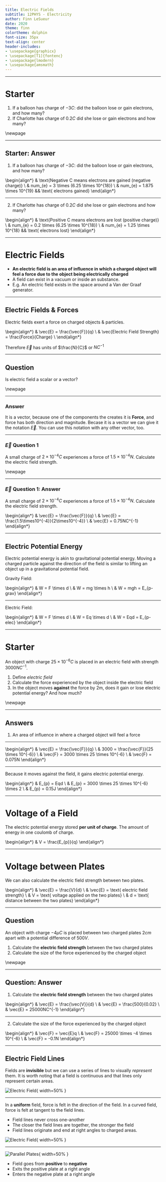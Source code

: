 ```yaml
---
title: Electric Fields
subtitle: 12PHYS - Electricity
author: Finn LeSueur
date: 2020
theme: finn
colortheme: dolphin
font-size: 35px
text-align: center
header-includes:
- \usepackage{graphicx}
- \usepackage[T1]{fontenc}
- \usepackage{lmodern}
- \usepackage{amsmath}
---
```


---

# Starter

1. If a balloon has charge of $-3C$: did the balloon lose or gain electrons, and how many?
2. If Charlotte has charge of $0.2C$ did she lose or gain electrons and how many?

\newpage

---

## Starter: Answer

1. If a balloon has charge of $-3C$: did the balloon lose or gain electrons, and how many?

\begin{align*}
    & \text{Negative C means electrons are gained (negative charge)} \\
    & num_{e} = 3 \times (6.25 \times 10^{18}) \\
    & num_{e} = 1.875 \times 10^{19} && \text{ electrons gained}
\end{align*}

---

2. If Charlotte has charge of $0.2C$ did she lose or gain electrons and how many?

\begin{align*}
    & \text{Positive C means electrons are lost (positive charge)} \\
    & num_{e} = 0.2 \times (6.25 \times 10^{18}) \\
    & num_{e} = 1.25 \times 10^{18} && \text{ electrons lost}
\end{align*}

---

# Electric Fields

- __An electric field is an area of influence in which a charged object will feel a force due to the object being electrically charged__
- A field can exist in a vacuum or inside an substance.
- E.g. An electric field exists in the space around a Van der Graaf generator.

---

## Electric Fields & Forces

Electric fields exert a force on charged objects & particles.

\begin{align*}
    & \vec{E} = \frac{\vec{F}}{q} \\
    & \vec{Electric Field Strength} = \frac{Force}{Charge} \\
\end{align*}

Therefore $\vec{E}$ has units of $\frac{N}{C}$ or $NC^{-1}$

---

## Question

Is electric field a scalar or a vector?

\newpage

---

### Answer

It is a vector, because one of the components the creates it is __Force__, and force has both direction and magnitude. Becase it is a vector we can give it the notation $\vec{E}$. You can use this notation with any other vector, too.

---

### $\vec{E}$ Question 1

A small charge of $2 \times 10^{-4}C$ experiences a force of $1.5\times10^{-4}N$. Calculate the electric field strength.

\newpage

---

### $\vec{E}$ Question 1: Answer

A small charge of $2\times10^{-4}C$ experiences a force of $1.5\times10^{-4}N$. Calculate the electric field strength.

\begin{align*}
    & \vec{E} = \frac{\vec{F}}{q} \\
    & \vec{E} = \frac{1.5\times10^{-4}}{2\times10^{-4}} \\
    & \vec{E} = 0.75NC^{-1}
\end{align*}

---

## Electric Potential Energy

Electric potential energy is akin to gravitational potential energy. Moving a charged particle against the direction of the field is similar to lifting an object up in a gravitational potential field.

Gravity Field:

\begin{align*}
    & W = F \times d \\
    & W = mg \times h \\
    & W = mgh = E_{p-grav}
\end{align*}

---

Electric Field:

\begin{align*}
    & W = F \times d \\
    & W = Eq \times d \\
    & W = Eqd = E_{p-elec}
\end{align*}

---

# Starter

An object with charge $25 \times 10^{-6}C$ is placed in an electric field with strength $3000NC^{-1}$.

1. Define _electric field_
2. Calculate the force experienced by the object inside the electric field
3. In the object moves __against__ the force by 2m, does it gain or lose electric potential energy? And how much?

\newpage

---

## Answers

1. An area of influence in where a charged object will feel a force

---

\begin{align*}
    & \vec{E} = \frac{\vec{F}}{q} \\
    & 3000 = \frac{\vec{F}}{25 \times 10^{-6}} \\
    & \vec{F} = 3000 \times 25 \times 10^{-6} \\
    & \vec{F} = 0.075N
\end{align*}

---

Because it moves against the field, it gains electric potential energy.

\begin{align*}
    & E_{p} = Eqd \\
    & E_{p} = 3000 \times 25 \times 10^{-6} \times 2 \\
    & E_{p} = 0.15J
\end{align*}

---

# Voltage of a Field

The electric potential energy stored __per unit of charge__. The amount of energy in one coulomb of charge.

\begin{align*}
    & V = \frac{E_{p}}{q}
\end{align*}

---

# Voltage between Plates

We can also calculate the electric field strength between two plates.

\begin{align*}
    & \vec{E} = \frac{V}{d} \\
    & \vec{E} = \text{ electric field strength} \\
    & V = \text{ voltage applied on the two plates} \\
    & d = \text{ distance between the two plates}
\end{align*}

---

## Question

An object with charge $-4 \mu C$ is placed between two charged plates $2cm$ apart with a potential difference of $500V$.

1. Calculate the __electric field strength__ between the two charged plates
2. Calculate the size of the force experienced by the charged object

\newpage

---

## Question: Answer

1. Calculate the __electric field strength__ between the two charged plates

\begin{align*}
    & \vec{E} = \frac{\vec{V}}{d} \\
    & \vec{E} = \frac{500}{0.02} \\
    & \vec{E} = 25000NC^{-1}
\end{align*}

---

2. Calculate the size of the force experienced by the charged object

\begin{align*}
    & \vec{F} = \vec{E}q \\
    & \vec{F} = 25000 \times -4 \times 10^{-6} \\
    & \vec{F} = -0.1N
\end{align*}

---

## Electric Field Lines

Fields are __invisible__ but we can use a series of lines to visually _represent_ them. It is worth noting that a field is continuous and that lines only represent certain areas.

![Electric Field](assets/2-electric-field.jpg "Electric Field"){ width=50% }

---

In a __uniform__ field, force is felt in the direction of the field. In a curved field, force is felt at tangent to the field lines.

- Field lines never cross one-another
- The closer the field lines are together, the stronger the field
- Field lines originate and end at right angles to charged areas.

![Electric Field](assets/2-electric-field-2.jpg "Electric Field"){ width=50% }

---

![Parallel Plates](assets/2-parallel-plates.gif "Parallel Plates"){ width=50% }

- Field goes from __positive__ to __negative__
- Exits the positive plate at a right angle
- Enters the negative plate at a right angle
